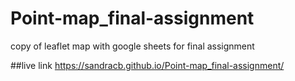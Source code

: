 # Point-map_final-assignment
copy of leaflet map with google sheets for final assignment

##live link
https://sandracb.github.io/Point-map_final-assignment/
